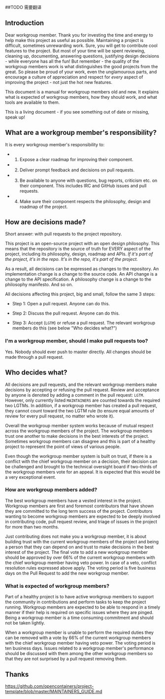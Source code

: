 ##TODO
需要翻译

## Introduction

Dear workgroup member. Thank you for investing the time and energy to help
make this project as useful as possible. Maintaining a project is difficult,
sometimes unrewarding work.  Sure, you will get to contribute cool
features to the project. But most of your time will be spent reviewing,
cleaning up, documenting, answering questions, justifying design
decisions - while everyone has all the fun! But remember - the quality
of the workgroup members work is what distinguishes the good projects from the
great.  So please be proud of your work, even the unglamourous parts,
and encourage a culture of appreciation and respect for *every* aspect
of improving the project - not just the hot new features.

This document is a manual for workgroup members old and new. It explains what
is expected of workgroup members, how they should work, and what tools are
available to them.

This is a living document - if you see something out of date or missing,
speak up!

## What are a workgroup member's responsibility?

It is every workgroup member's responsibility to:

* 1) Expose a clear roadmap for improving their component.
* 2) Deliver prompt feedback and decisions on pull requests.
* 3) Be available to anyone with questions, bug reports, criticism etc.
  on their component. This includes IRC and GitHub issues and pull requests.
* 4) Make sure their component respects the philosophy, design and
  roadmap of the project.

## How are decisions made?

Short answer: with pull requests to the project repository.

This project is an open-source project with an open design philosophy. This
means that the repository is the source of truth for EVERY aspect of the
project, including its philosophy, design, roadmap and APIs. *If it's
part of the project, it's in the repo. It's in the repo, it's part of
the project.*

As a result, all decisions can be expressed as changes to the
repository. An implementation change is a change to the source code. An
API change is a change to the API specification. A philosophy change is
a change to the philosophy manifesto. And so on.

All decisions affecting this project, big and small, follow the same 3 steps:

* Step 1: Open a pull request. Anyone can do this.

* Step 2: Discuss the pull request. Anyone can do this.

* Step 3: Accept (`LGTM`) or refuse a pull request. The relevant workgroup members do
this (see below "Who decides what?")

### I'm a workgroup member, should I make pull requests too?

Yes. Nobody should ever push to master directly. All changes should be
made through a pull request.

## Who decides what?

All decisions are pull requests, and the relevant workgroup members make
decisions by accepting or refusing the pull request. Review and acceptance
by anyone is denoted by adding a comment in the pull request: `LGTM`.
However, only currently listed `MAINTAINERS` are counted towards the required
two LGTMs. In addition, if a workgroup member has created a pull request, they cannot
count toward the two LGTM rule (to ensure equal amounts of review for every pull
request, no matter who wrote it).

Overall the workgroup member system works because of mutual respect across the
workgroup members of the project.  The workgroup members trust one another to make decisions
in the best interests of the project.  Sometimes workgroup members can disagree and
this is part of a healthy project to represent the point of views of various people.

Even though the workgroup member system is built on trust, if there is a conflict
with the chief workgroup member on a decision, their decision can be challenged
and brought to the technical oversight board if two-thirds of the
workgroup members vote for an appeal. It is expected that this would be a
very exceptional event.


### How are workgroup members added?

The best workgroup members have a vested interest in the project.  Workgroup members
are first and foremost contributors that have shown they are committed to
the long term success of the project.  Contributors wanting to become
workgroup members are expected to be deeply involved in contributing code,
pull request review, and triage of issues in the project for more than two months.

Just contributing does not make you a workgroup member, it is about building trust
with the current workgroup members of the project and being a person that they can
depend on and trust to make decisions in the best interest of the project.  The
final vote to add a new workgroup member should be approved by over 66% of the current
workgroup members with the chief workgroup member having veto power.  In case of a veto,
conflict resolution rules expressed above apply.  The voting period is
five business days on the Pull Request to add the new workgroup member.


### What is expected of workgroup members?

Part of a healthy project is to have active workgroup members to support the community
in contributions and perform tasks to keep the project running.  Workgroup members are
expected to be able to respond in a timely manner if their help is required on specific
issues where they are pinged.  Being a workgroup member is a time consuming commitment and should
not be taken lightly.

When a workgroup member is unable to perform the required duties they can be removed with
a vote by 66% of the current workgroup members with the chief workgroup member having veto power.
The voting period is ten business days.  Issues related to a workgroup member's performance should
be discussed with them among the other workgroup members so that they are not surprised by
a pull request removing them.

## Thanks
https://github.com/opencontainers/project-template/blob/master/MAINTAINERS_GUIDE.md
